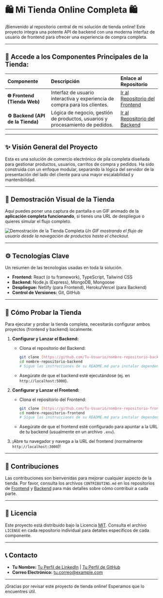 # 🛍️ Mi Tienda Online Completa 🛍️

¡Bienvenido al repositorio central de mi solución de tienda online! Este proyecto integra una potente API de backend con una moderna interfaz de usuario de frontend para ofrecer una experiencia de compra completa.

---

## 🚀 Accede a los Componentes Principales de la Tienda:

| Componente | Descripción | Enlace al Repositorio |
| :--------- | :---------- | :-------------------- |
| **🌐 Frontend (Tienda Web)** | Interfaz de usuario interactiva y experiencia de compra para los clientes. | [Ir al Repositorio del Frontend](https://github.com/DunaCoder/Front-Next) |
| **⚙️ Backend (API de la Tienda)** | Lógica de negocio, gestión de productos, usuarios y procesamiento de pedidos. | [Ir al Repositorio del Backend](https://github.com/Tu-Usuario/nombre-repositorio-backend) |

---

## ✨ Visión General del Proyecto

Esta es una solución de comercio electrónico de pila completa diseñada para gestionar productos, usuarios, carritos de compra y pedidos. Ha sido construida con un enfoque modular, separando la lógica del servidor de la presentación del lado del cliente para una mayor escalabilidad y mantenibilidad.

---

## 📸 Demostración Visual de la Tienda

Aquí puedes poner una captura de pantalla o un GIF animado de la **aplicación completa funcionando**, si tienes una URL de despliegue o quieres simular el flujo completo.

![Demostración de la Tienda Completa](assets/tienda-completa-demo.gif)
_Un GIF mostrando el flujo de usuario desde la navegación de productos hasta el checkout._

---

## ⚙️ Tecnologías Clave

Un resumen de las tecnologías usadas en toda la solución.

* **Frontend:** React (o tu framework), TypeScript, Tailwind CSS
* **Backend:** Node.js (Express), MongoDB, Mongoose
* **Despliegue:** Netlify (para Frontend), Heroku/Vercel (para Backend)
* **Control de Versiones:** Git, GitHub

---

## 🚀 Cómo Probar la Tienda

Para ejecutar y probar la tienda completa, necesitarás configurar ambos proyectos (frontend y backend) localmente.

1.  **Configurar y Lanzar el Backend:**
    * Clona el repositorio del Backend:
        ```bash
        git clone [https://github.com/Tu-Usuario/nombre-repositorio-backend.git](https://github.com/Tu-Usuario/nombre-repositorio-backend.git)
        cd nombre-repositorio-backend
        # Sigue las instrucciones de su README.md para instalar dependencias y arrancarlo
        ```
    * Asegúrate de que el backend esté ejecutándose (ej. en `http://localhost:5000`).

2.  **Configurar y Lanzar el Frontend:**
    * Clona el repositorio del Frontend:
        ```bash
        git clone [https://github.com/Tu-Usuario/nombre-repositorio-frontend.git](https://github.com/Tu-Usuario/nombre-repositorio-frontend.git)
        cd nombre-repositorio-frontend
        # Sigue las instrucciones de su README.md para instalar dependencias y arrancarlo
        ```
    * Asegúrate de que el frontend esté configurado para apuntar a la URL de tu backend (usualmente en un archivo `.env`).

3.  ¡Abre tu navegador y navega a la URL del frontend (normalmente `http://localhost:3000`)!

---

## 🤝 Contribuciones

Las contribuciones son bienvenidas para mejorar cualquier aspecto de la tienda. Por favor, consulta los archivos `CONTRIBUTING.md` en los repositorios de [Frontend](https://github.com/Tu-Usuario/nombre-repositorio-frontend) y [Backend](https://github.com/Tu-Usuario/nombre-repositorio-backend) para más detalles sobre cómo contribuir a cada parte.

---

## 📄 Licencia

Este proyecto está distribuido bajo la Licencia [MIT](https://opensource.org/licenses/MIT). Consulta el archivo `LICENSE` en cada repositorio individual para detalles específicos de cada componente.

---

## 📞 Contacto

* **Tu Nombre:** [Tu Perfil de LinkedIn](https://www.linkedin.com/in/tu-perfil/) | [Tu Perfil de GitHub](https://github.com/tu-usuario)
* **Correo Electrónico:** tu.correo@example.com

---

¡Gracias por revisar este proyecto de tienda online! Esperamos que lo encuentres útil.